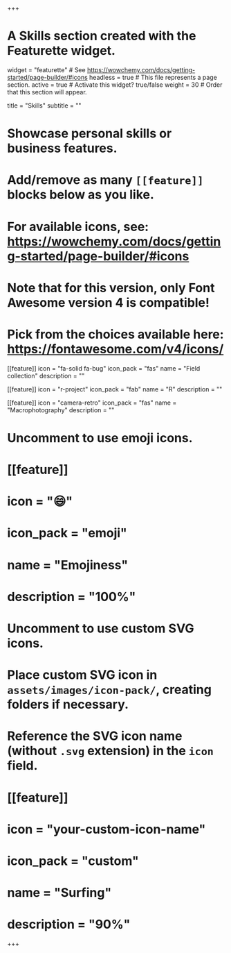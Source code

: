 +++
# A Skills section created with the Featurette widget.
widget = "featurette"  # See https://wowchemy.com/docs/getting-started/page-builder/#icons
headless = true  # This file represents a page section.
active = true  # Activate this widget? true/false
weight = 30  # Order that this section will appear.

title = "Skills"
subtitle = ""

# Showcase personal skills or business features.
# 
# Add/remove as many `[[feature]]` blocks below as you like.
# 
# For available icons, see: https://wowchemy.com/docs/getting-started/page-builder/#icons
# Note that for this version, only Font Awesome version 4 is compatible!
# Pick from the choices available here: https://fontawesome.com/v4/icons/

[[feature]]
  icon = "fa-solid fa-bug"
  icon_pack = "fas"
  name = "Field collection"
  description = ""

[[feature]]
  icon = "r-project"
  icon_pack = "fab"
  name = "R"
  description = ""

[[feature]]
  icon = "camera-retro"
  icon_pack = "fas"
  name = "Macrophotography"
  description = ""


# Uncomment to use emoji icons.
# [[feature]]
#  icon = ":smile:"
#  icon_pack = "emoji"
#  name = "Emojiness"
#  description = "100%"  

# Uncomment to use custom SVG icons.
# Place custom SVG icon in `assets/images/icon-pack/`, creating folders if necessary.
# Reference the SVG icon name (without `.svg` extension) in the `icon` field.
# [[feature]]
#  icon = "your-custom-icon-name"
#  icon_pack = "custom"
#  name = "Surfing"
#  description = "90%"

+++
